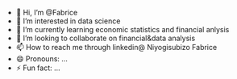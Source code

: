 - 👋 Hi, I’m @Fabrice
- 👀 I’m interested in data science 
- 🌱 I’m currently learning economic statistics and financial anlysis
- 💞️ I’m looking to collaborate on financial&data analysis
- 📫 How to reach me through linkedin@ Niyogisubizo Fabrice
- 😄 Pronouns: ...
- ⚡ Fun fact: ...

<!---
Fabrickato77/Fabrickato77 is a ✨ special ✨ repository because its `README.md` (this file) appears on your GitHub profile.
You can click the Preview link to take a look at your changes.
--->
